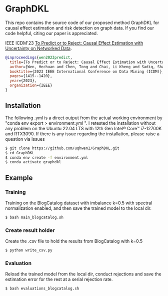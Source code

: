 # GraphDKL

This repo contains the source code of our proposed method GraphDKL for causal effect estimation and risk detection on graph data. If you find our code helpful, citing our paper is appreciated. 

IEEE ICDM'23 [To Predict or to Reject: Causal Effect Estimation with Uncertainty on Networked Data](https://ieeexplore.ieee.org/stamp/stamp.jsp?arnumber=10415750).
```bibtex
@inproceedings{wen2023predict,
  title={To Predict or to Reject: Causal Effect Estimation with Uncertainty on Networked Data},
  author={Wen, Hechuan and Chen, Tong and Chai, Li Kheng and Sadiq, Shazia and Zheng, Kai and Yin, Hongzhi},
  booktitle={2023 IEEE International Conference on Data Mining (ICDM)},
  pages={1415--1420},
  year={2023},
  organization={IEEE}
}
```

## Installation

The following .yml is a direct output from the actual working environment by "conda env export > environment.yml
". I retested the installation without any problem on the Ubuntu 22.04 LTS with 12th Gen Intel® Core™ i7-12700K and RTX3090. If there is any issue regarding the installation, please raise a question via Issues
```.sh
$ git clone https://github.com/uqhwen2/GraphDKL.git
$ cd GraphDKL
$ conda env create -f environment.yml
$ conda activate graphdkl
```

## Example

### Training
Training on the BlogCatalog dataset with imbalance k=0.5 with spectral normalization enabled, and then save the trained model to the local dir.

```.sh
$ bash main_blogcatalog.sh
```

### Create result holder

Create the .csv file to hold the results from BlogCatalog with k=0.5
```.sh
$ python write_csv.py
```

### Evaluation
Reload the trained model from the local dir, conduct rejections and save the estimation error for the rest at a serial rejection rate.

```.sh
$ bash evaluations_blogcatalog.sh
```
